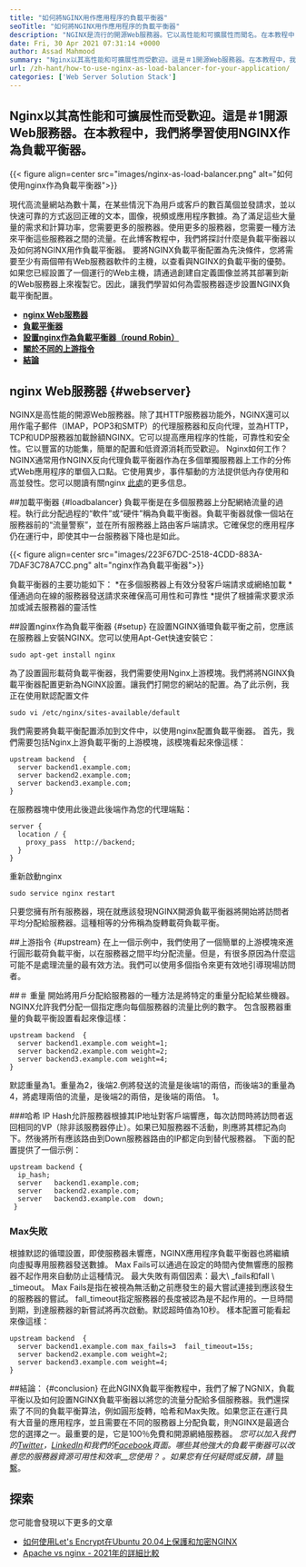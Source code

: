 ```yaml
---
title: "如何將NGINX用作應用程序的負載平衡器" 
seoTitle: "如何將NGINX用作應用程序的負載平衡器" 
description: "NGINX是流行的開源Web服務器。它以高性能和可擴展性而聞名。在本教程中，我們將學習使用Nginx作為負載平衡器" 
date: Fri, 30 Apr 2021 07:31:14 +0000
author: Assad Mahmood
summary: "Nginx以其高性能和可擴展性而受歡迎。這是＃1開源Web服務器。在本教程中，我們將學習使用NGINX作為負載平衡器。" 
url: /zh-hant/how-to-use-nginx-as-load-balancer-for-your-application/
categories: ['Web Server Solution Stack']
---
```


## Nginx以其高性能和可擴展性而受歡迎。這是＃1開源Web服務器。在本教程中，我們將學習使用NGINX作為負載平衡器。

{{< figure align=center src="images/nginx-as-load-balancer.png" alt="如何使用nginx作為負載平衡器">}}

現代高流量網站為數十萬，在某些情況下為用戶或客戶的數百萬個並發請求，並以快速可靠的方式返回正確的文本，圖像，視頻或應用程序數據。為了滿足這些大量量的需求和計算功率，您需要更多的服務器。使用更多的服務器，您需要一種方法來平衡這些服務器之間的流量。在此博客教程中，我們將探討什麼是負載平衡器以及如何將NGINX用作負載平衡器。
要將NGINX負載平衡配置為先決條件，您將需要至少有兩個帶有Web服務器軟件的主機，以查看與NGINX的負載平衡的優勢。如果您已經設置了一個運行的Web主機，請通過創建自定義圖像並將其部署到新的Web服務器上來複製它。因此，讓我們學習如何為雲服務器逐步設置NGINX負載平衡配置。
  * **[nginx Web服務器][1]**
  * **[負載平衡器][2]**
  * **[設置nginx作為負載平衡器（round Robin）][3]**
  * **[關於不同的上游指令][4]**
  * **[結論][5]**

## nginx Web服務器 {#webserver}
NGINX是高性能的開源Web服務器。除了其HTTP服務器功能外，NGINX還可以用作電子郵件（IMAP，POP3和SMTP）的代理服務器和反向代理，並為HTTP，TCP和UDP服務器加載餘額NGINX。它可以提高應用程序的性能，可靠性和安全性。它以豐富的功能集，簡單的配置和低資源消耗而受歡迎。
Nginx如何工作？ NGINX通常用作NGINX反向代理負載平衡器作為在多個單獨服務器上工作的分佈式Web應用程序的單個入口點。它使用異步，事件驅動的方法提供低內存使用和高並發性。您可以閱讀有關nginx [此處][6]的更多信息。

##加載平衡器 {#loadbalancer}
負載平衡是在多個服務器上分配網絡流量的過程。執行此分配過程的“軟件”或“硬件”稱為負載平衡器。負載平衡器就像一個站在服務器前的“流量警察”，並在所有服務器上路由客戶端請求。它確保您的應用程序仍在運行中，即使其中一台服務器下降也是如此。

{{< figure align=center src="images/223F67DC-2518-4CDD-883A-7DAF3C78A7CC.png" alt="nginx作為負載平衡器">}}

負載平衡器的主要功能如下：
  *在多個服務器上有效分發客戶端請求或網絡加載
  *僅通過向在線的服務器發送請求來確保高可用性和可靠性
  *提供了根據需求要求添加或減去服務器的靈活性

##設置nginx作為負載平衡器 {#setup}
在設置NGINX循環負載平衡之前，您應該在服務器上安裝NGINX。您可以使用Apt-Get快速安裝它：
```
sudo apt-get install nginx
```
為了設置圓形載荷負載平衡器，我們需要使用Nginx上游模塊。我們將將NGINX負載平衡器配置更新為NGINX設置。讓我們打開您的網站的配置。為了此示例，我正在使用默認配置文件
```
sudo vi /etc/nginx/sites-available/default
```
我們需要將負載平衡配置添加到文件中，以使用nginx配置負載平衡器。
首先，我們需要包括Nginx上游負載平衡的上游模塊，該模塊看起來像這樣：
```
upstream backend  {
  server backend1.example.com;
  server backend2.example.com;
  server backend3.example.com;
}
```
在服務器塊中使用此後遊此後端作為您的代理端點：
```
server {
  location / {
    proxy_pass  http://backend;
  }
}
```
重新啟動nginx
```
sudo service nginx restart
```
只要您擁有所有服務器，現在就應該發現NGINX開源負載平衡器將開始將訪問者平均分配給服務器。這種相等的分佈稱為旋轉載荷負載平衡。

##上游指令 {#upstream}
在上一個示例中，我們使用了一個簡單的上游模塊來進行圓形載荷負載平衡，以在服務器之間平均分配流量。但是，有很多原因為什麼這可能不是處理流量的最有效方法。我們可以使用多個指令來更有效地引導現場訪問者。

##＃ 重量
開始將用戶分配給服務器的一種方法是將特定的重量分配給某些機器。 NGINX允許我們分配一個指定應向每個服務器的流量比例的數字。
包含服務器重量的負載平衡設置看起來像這樣：
```
upstream backend  {
  server backend1.example.com weight=1;
  server backend2.example.com weight=2;
  server backend3.example.com weight=4;
}
```
默認重量為1。重量為2，後端2.例將發送的流量是後端1的兩倍，而後端3的重量為4，將處理兩倍的流量，是後端2的兩倍，是後端的兩倍。 1。

###哈希
IP Hash允許服務器根據其IP地址對客戶端響應，每次訪問時將訪問者返回相同的VP（除非該服務器停止）。如果已知服務器不活動，則應將其標記為向下。然後將所有應該路由到Down服務器路由的IP都定向到替代服務器。
下面的配置提供了一個示例：
```
upstream backend {
  ip_hash;
  server   backend1.example.com;
  server   backend2.example.com;
  server   backend3.example.com  down;
 }
```

### Max失敗
根據默認的循環設置，即使服務器未響應，NGINX應用程序負載平衡器也將繼續向虛擬專用服務器發送數據。 Max Fails可以通過在設定的時間內使無響應的服務器不起作用來自動防止這種情況。
最大失敗有兩個因素：最大\ _fails和fall \ _timeout。 Max Fails是指在被視為無活動之前應發生的最大嘗試連接到應該發生的服務器的嘗試。 fall_timeout指定服務器的長度被認為是不起作用的。一旦時間到期，到達服務器的新嘗試將再次啟動。默認超時值為10秒。
樣本配置可能看起來像這樣：
```
upstream backend  {
  server backend1.example.com max_fails=3  fail_timeout=15s;
  server backend2.example.com weight=2;
  server backend3.example.com weight=4;
}
```

##結論： {#conclusion}
在此NGINX負載平衡教程中，我們了解了NGNIX，負載平衡以及如何設置NGINX負載平衡器以將您的流量分配給多個服務器。我們還探索了不同的負載平衡算法，例如圓形旋轉，哈希和Max失敗。如果您正在運行具有大音量的應用程序，並且需要在不同的服務器上分配負載，則NGINX是最適合您的選擇之一。最重要的是，它是100％免費和開源網絡服務器。
_您可以加入我們的[Twitter][7]，[LinkedIn][8]和我們的[Facebook][9]頁面。哪些其他強大的負載平衡器可以改善您的服務器資源可用性和效率__您使用？ 。如果您有任何疑問或反饋，請_ [聯繫][10]。

## 探索
您可能會發現以下更多的文章
  * [如何使用Let's Encrypt在Ubuntu 20.04上保護和加密NGINX][11]
  * [Apache vs nginx  -  2021年的詳細比較][12]

  
[1]: #webserver
[2]: #loadbalancer
[3]: #setup
[4]: #upstream
[5]: #conclusion
[6]: https://products.containerize.com/solution-stack/nginx
[7]: https://twitter.com/containerize_co
[8]: https://www.linkedin.com/company/containerize/
[9]: http://facebook.com/containerize
[10]: mailto:yasir.saeed@aspose.com
[11]: https://blog.containerize.com/web-server-solution-stack/how-to-secure-nginx-with-letsencrypt-on-ubuntu-20-04/
[12]: https://blog.containerize.com/2021/02/26/apache-vs-nginx-detailed-comparison-in-2021/
